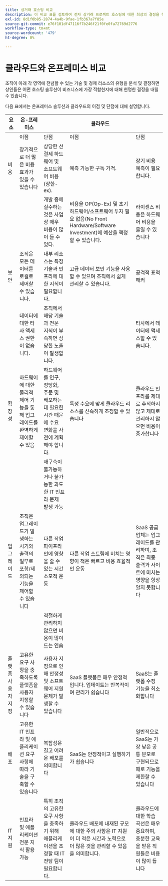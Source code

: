 ```yaml
---
title: 상거래 호스팅 비교
description: 이 비교 표를 검토하여 전자 상거래 프로젝트 호스팅에 대한 최상의 결정을 하십시오.
exl-id: 8d1f0b85-2874-4a4b-9fae-1fb367a7f85e
source-git-commit: e76f101df47116f7b246f21f0fe0fa72769d2776
workflow-type: tm+mt
source-wordcount: '479'
ht-degree: 0%

---
```


# 클라우드와 온프레미스 비교

조직이 아래 각 영역에 전념할 수 있는 기술 및 경제 리소스의 유형을 분석 및 결정하면 상인들은 어떤 호스팅 솔루션이 비즈니스에 가장 적합한지에 대해 현명한 결정을 내릴 수 있습니다.

다음 표에서는 온프레미스 솔루션과 클라우드의 이점 및 단점에 대해 설명합니다.

<table>
    <thead>
        <tr>
            <th>요소</th>
            <th>온-프레미스</th>
            <th></th>
            <th>클라우드</th>
            <th></th>
        </tr>
    </thead>
    <tbody>
        <tr>
            <td></td>
            <td>이점</td>
            <td>단점</td>
            <td>이점</td>
            <td>단점</td>
        </tr>
        <tr>
            <td>비용</td>
            <td>장기적으로 더 많은 비용 효과가 있을 수 있습니다</td>
            <td>상당한 선결제 하드웨어 및 소프트웨어 비용(상한-ex).</td>
            <td>예측 가능한 구독 가격.</td>
            <td>장기 비용 예측이 필요합니다.</td>
        </tr>
        <tr>
            <td></td>
            <td></td>
            <td>개발 중에 실수하는 것은 사업상 매우 비용이 많이 들 수 있다.</td>
            <td>비용을 OP(Op-Ex) 및 초기 하드웨어/소프트웨어 투자 필요 없음(No Front Hardware/Software Investment)에 예산을 책정할 수 있습니다.</td>
            <td>라이센스 비용은 하드웨어 비용을 줄일 수 있습니다</td>
        </tr>
        <tr>
            <td>보안</td>
            <td>조직은 모든 데이터를 로컬로 제어할 수 있습니다.</td>
            <td>내부 리소스는 특정 기술과 인프라에 대한 지식이 필요합니다.</td>
            <td>고급 데이터 보안 기능을 사용할 수 있으며 조직에서 쉽게 관리할 수 있습니다.</td>
            <td>공격적 표적 해커</td>
        </tr>
        <tr>
            <td></td>
            <td>데이터에 대한 타사 액세스 권한이 없습니다.</td>
            <td>조직에서 해당 기술과 전문 지식이 부족하면 상당한 노출이 발생합니다.</td>
            <td></td>
            <td>타사에서 데이터에 액세스할 수 있습니다.</td>
        </tr>
        <tr>
            <td>확장성</td>
            <td>하드웨어에 대한 물리적 제어 기능을 통해 업그레이드를 완벽하게 제어할 수 있음</td>
            <td>하드웨어를 연구, 정당화, 주문 및 배포하는 데 필요한 시간 때문에 수요 변화를 사전에 계획해야 합니다.</td>
            <td>특정 수요에 맞게 클라우드 리소스를 신속하게 조정할 수 있습니다</td>
            <td>클라우드 인프라를 제대로 추적하지 않고 제대로 관리하지 않으면 비용이 증가합니다</td>
        </tr>
        <tr>
            <td></td>
            <td></td>
            <td>재구축이 불가능하거나 불가능한 과도한 IT 인프라 문제 발생 가능</td>
            <td></td>
            <td></td>
        </tr>
        <tr>
            <td>업그레이드</td>
            <td>조직은 업그레이드가 발생하는 시기와 출력의 일부로 포함/제외되는 기능을 제어할 수 있습니다</td>
            <td>다른 작업 파이프라인에 영향을 줄 수 있는 시간 소모적 운동</td>
            <td>다른 작업 스트림에 미치는 영향이 적은 빠르고 비용 효율적인 운동</td>
            <td>SaaS 공급업체는 업그레이드를 관리하며, 조직은 최종 출력과 사이트에 미치는 영향을 항상 알지 못합니다</td>
        </tr>
        <tr>
            <td></td>
            <td></td>
            <td>적절하게 관리하지 않으면 비용이 많이 드는 연습</td>
            <td></td>
            <td></td>
        </tr>
        <tr>
            <td>플랫폼 사용자 지정</td>
            <td>고유한 요구 사항을 충족하도록 플랫폼을 사용자 지정할 수 있습니다</td>
            <td>사용자 지정으로 인해 안정성 및 소프트웨어 지원 문제가 발생할 수 있습니다</td>
            <td>SaaS 플랫폼은 매우 안정적입니다. 업데이트는 반복적이며 관리가 쉽습니다</td>
            <td>SaaS는 플랫폼 수정 기능을 최소화합니다</td>
        </tr>
        <tr>
            <td>배포</td>
            <td>고유한 IT 인프라 및 애플리케이션 요구 사항에 따라 기술을 구축할 수 있습니다</td>
            <td>복잡성은 길고 어려운 배포를 의미합니다</td>
            <td>SaaS는 안정적이고 실행하기가 쉽습니다</td>
            <td>일반적으로 SaaS는 가장 낮은 공통 분모로 구현되므로 때로 기능을 제한할 수 있습니다</td>
        </tr>
        <tr>
            <td>IT 지원</td>
            <td>인프라 및 애플리케이션 전문 지식 활용 가능</td>
            <td>특히 조직의 고유한 요구 사항을 충족하기 위해 애플리케이션을 조정할 때 IT 전담 팀이 필요합니다.</td>
            <td>클라우드 배포에 내재된 규모에 대한 주의 사항은 IT 지원이 더 적은 시간과 노력으로 더 많은 것을 관리할 수 있음을 의미합니다.</td>
            <td>클라우드에 대한 학습 곡선은 매우 중요하며, 충분한 교육을 받은 직원들은 비용이 많이 듭니다</td>
        </tr>
    </tbody>
</table>
